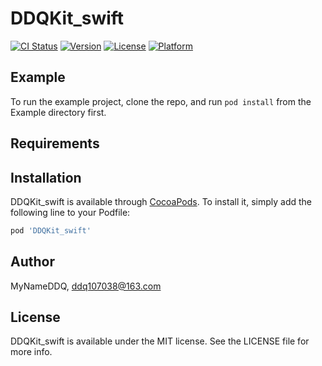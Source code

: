 # DDQKit_swift

[![CI Status](https://img.shields.io/travis/MyNameDDQ/DDQKit_swift.svg?style=flat)](https://travis-ci.org/MyNameDDQ/DDQKit_swift)
[![Version](https://img.shields.io/cocoapods/v/DDQKit_swift.svg?style=flat)](https://cocoapods.org/pods/DDQKit_swift)
[![License](https://img.shields.io/cocoapods/l/DDQKit_swift.svg?style=flat)](https://cocoapods.org/pods/DDQKit_swift)
[![Platform](https://img.shields.io/cocoapods/p/DDQKit_swift.svg?style=flat)](https://cocoapods.org/pods/DDQKit_swift)

## Example

To run the example project, clone the repo, and run `pod install` from the Example directory first.

## Requirements

## Installation

DDQKit_swift is available through [CocoaPods](https://cocoapods.org). To install
it, simply add the following line to your Podfile:

```ruby
pod 'DDQKit_swift'
```

## Author

MyNameDDQ, ddq107038@163.com

## License

DDQKit_swift is available under the MIT license. See the LICENSE file for more info.
